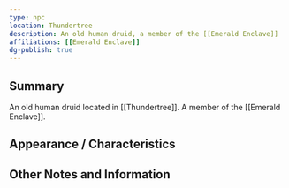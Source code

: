 ```yaml
---
type: npc
location: Thundertree
description: An old human druid, a member of the [[Emerald Enclave]]
affiliations: [[Emerald Enclave]]
dg-publish: true
---
```

## Summary
An old human druid located in [[Thundertree]]. A member of the [[Emerald Enclave]].

## Appearance / Characteristics


## Other Notes and Information